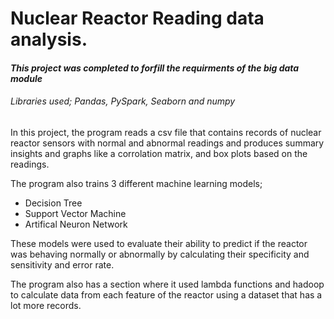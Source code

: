 # Nuclear Reactor Reading data analysis.
#### *This project was completed to forfill the requirments of the big data module*
###### Libraries used; Pandas, PySpark, Seaborn and numpy
In this project, the program reads a csv file that contains records of nuclear reactor sensors with normal and abnormal readings and produces summary insights and graphs like a corrolation matrix, and box plots based on the readings. 

The program also trains 3 different machine learning models;
- Decision Tree
- Support Vector Machine
- Artifical Neuron Network

These models were used to evaluate their ability to predict if the reactor was behaving normally or abnormally by calculating their specificity and sensitivity and error rate.

The program also has a section where it used lambda functions and hadoop to calculate data from each feature of the reactor using a dataset that has a lot more records. 
